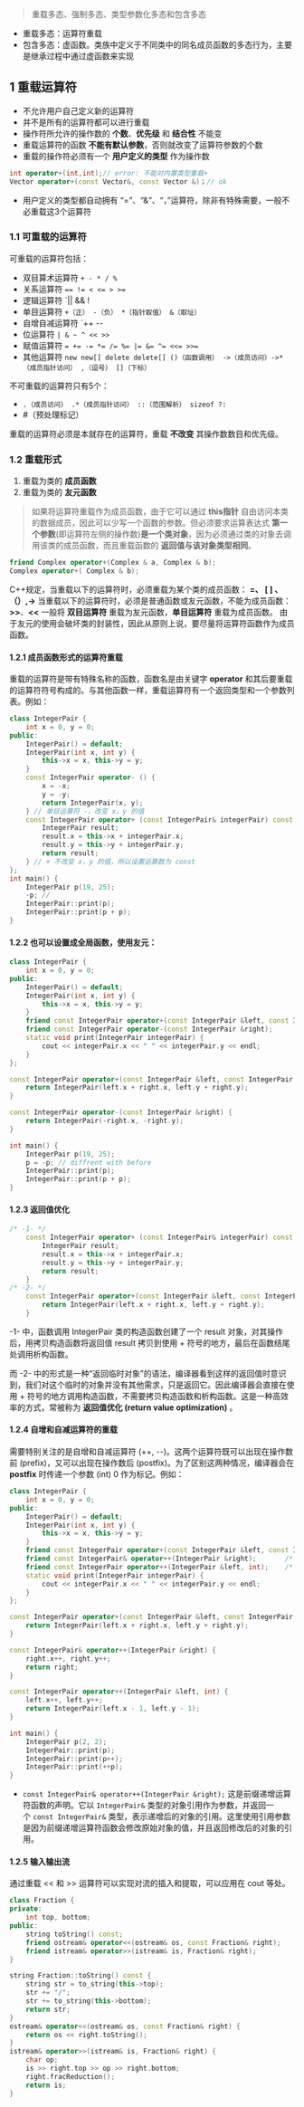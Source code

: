 > 重载多态、强制多态、类型参数化多态和包含多态

- 重载多态：运算符重载
- 包含多态：虚函数。类族中定义于不同类中的同名成员函数的多态行为，主要是继承过程中通过虚函数来实现

## 1 重载运算符

- 不允许用户自己定义新的运算符
- 并不是所有的运算符都可以进行重载
- 操作符所允许的操作数的 **个数**、**优先级** 和 **结合性** 不能变
- 重载运算符的函数 **不能有默认参数**，否则就改变了运算符参数的个数
- 重载的操作符必须有一个 **用户定义的类型** 作为操作数

```cpp
int operator+(int,int);// error: 不能对内置类型重载+
Vector operator+(const Vector&, const Vector &)；// ok
```

- 用户定义的类型都自动拥有 “=”、“&”、“，”运算符，除非有特殊需要，一般不必重载这3个运算符

### 1.1 可重载的运算符

可重载的运算符包括：

- 双目算术运算符 `+ - * / %`
- 关系运算符 `== != < <= > >=`
- 逻辑运算符 `|| && !
- 单目运算符 `+（正） -（负） *（指针取值） &（取址）`
- 自增自减运算符 `++ --
- 位运算符 `| & ~ ^ << >>`
- 赋值运算符 `= += -= *= /= %= |= &= ^= <<= >>=`
- 其他运算符 `new new[] delete delete[] ()（函数调用） ->（成员访问）->*（成员指针访问） ,（逗号） []（下标） `

不可重载的运算符只有5个：

- `.（成员访问） .*（成员指针访问） ::（范围解析） sizeof ?:`
-  #（预处理标记）

重载的运算符必须是本就存在的运算符，重载 **不改变** 其操作数数目和优先级。

### 1.2 重载形式

1. 重载为类的 **成员函数**
2. 重载为类的 **友元函数**

> 如果将运算符重载作为成员函数，由于它可以通过 **this指针** 自由访问本类的数据成员，因此可以少写一个函数的参数。但必须要求运算表达式 **第一个参数**(即运算符左侧的操作数)**是一个类对象**，因为必须通过类的对象去调用该类的成员函数，而且重载函数的 **返回值与该对象类型相同**。

```cpp
friend Complex operator+(Complex & a, Complex & b);
Complex operator+( Complex & b);
```

 C++规定，当重载以下的运算符时，必须重载为某个类的成员函数：
   **=、 [ ] 、（）,->**
 当重载以下的运算符时，必须是普通函数或友元函数，不能为成员函数：
   **\>>**、**<<** 
 一般将 **双目运算符** 重载为友元函数，**单目运算符** 重载为成员函数。
 由于友元的使用会破坏类的封装性，因此从原则上说，要尽量将运算符函数作为成员函数。


#### 1.2.1 成员函数形式的运算符重载

重载的运算符是带有特殊名称的函数，函数名是由关键字 **operator** 和其后要重载的运算符符号构成的。与其他函数一样，重载运算符有一个返回类型和一个参数列表。例如：

```cpp
class IntegerPair {
	int x = 0, y = 0;
public:
	IntegerPair() = default;
	IntegerPair(int x, int y) {
		this->x = x, this->y = y;
	}
	const IntegerPair operator- () {
		x = -x;
		y = -y;
		return IntegerPair(x, y);
	} // 单目运算符 -，改变 x，y 的值
	const IntegerPair operator+ (const IntegerPair& integerPair) const {
		IntegerPair result;
		result.x = this->x + integerPair.x;
		result.y = this->y + integerPair.y;
		return result;
	} // + 不改变 x，y 的值，所以设置运算数为 const
};
int main() {
	IntegerPair p(19, 25);
	-p; //
	IntegerPair::print(p);
	IntegerPair::print(p + p);
}

```

#### 1.2.2 也可以设置成全局函数，使用友元：

```cpp
class IntegerPair {
	int x = 0, y = 0;
public:
	IntegerPair() = default;
	IntegerPair(int x, int y) {
		this->x = x, this->y = y;
	}
	friend const IntegerPair operator+(const IntegerPair &left, const IntegerPair &right);
	friend const IntegerPair operator-(const IntegerPair &right);
	static void print(IntegerPair integerPair) {
		cout << integerPair.x << " " << integerPair.y << endl;
	}
};

const IntegerPair operator+(const IntegerPair &left, const IntegerPair &right) {
	return IntegerPair(left.x + right.x, left.y + right.y);
}

const IntegerPair operator-(const IntegerPair &right) {
	return IntegerPair(-right.x, -right.y);
}

int main() {
	IntegerPair p(19, 25);
	p = -p; // diffrent with before
	IntegerPair::print(p);
	IntegerPair::print(p + p);
}
```

#### 1.2.3 返回值优化

```cpp
/* -1- */
	const IntegerPair operator+ (const IntegerPair& integerPair) const {
		IntegerPair result;
		result.x = this->x + integerPair.x;
		result.y = this->y + integerPair.y;
		return result;
	}	
/* -2- */
    const IntegerPair operator+(const IntegerPair &left, const IntegerPair &right) {
        return IntegerPair(left.x + right.x, left.y + right.y);
    }
```

-1- 中，函数调用 IntegerPair 类的构造函数创建了一个 result 对象，对其操作后，用拷贝构造函数将返回值 result 拷贝到使用 + 符号的地方，最后在函数结尾处调用析构函数。

而 -2- 中的形式是一种“返回临时对象”的语法，编译器看到这样的返回值时意识到，我们对这个临时的对象并没有其他需求，只是返回它。因此编译器会直接在使用 + 符号的地方调用构造函数，不需要拷贝构造函数和析构函数。这是一种高效率的方式，常被称为 **返回值优化 (return value optimization)** 。

#### 1.2.4 自增和自减运算符的重载

需要特别关注的是自增和自减运算符 (++, --)。这两个运算符既可以出现在操作数前 (prefix)，又可以出现在操作数后 (postfix)。为了区别这两种情况，编译器会在 **postfix** 时传递一个参数 (int) 0 作为标记。例如：

```cpp
class IntegerPair {
	int x = 0, y = 0;
public:
	IntegerPair() = default;
	IntegerPair(int x, int y) {
		this->x = x, this->y = y;
	}
	friend const IntegerPair operator+(const IntegerPair &left, const IntegerPair &right);
	friend const IntegerPair& operator++(IntegerPair &right);		/* prefix */
	friend const IntegerPair operator++(IntegerPair &left, int);	/* postfix */
	static void print(IntegerPair integerPair) {
		cout << integerPair.x << " " << integerPair.y << endl;
	}
};

const IntegerPair operator+(const IntegerPair &left, const IntegerPair &right) {
	return IntegerPair(left.x + right.x, left.y + right.y);
}

const IntegerPair& operator++(IntegerPair &right) {
	right.x++, right.y++;
	return right;
}

const IntegerPair operator++(IntegerPair &left, int) {
	left.x++, left.y++;
	return IntegerPair(left.x - 1, left.y - 1);
}

int main() {
	IntegerPair p(2, 2);
	IntegerPair::print(p);
	IntegerPair::print(p++);
	IntegerPair::print(++p);
}
```

-  `const IntegerPair& operator++(IntegerPair &right);`
    这是前缀递增运算符函数的声明。它以 `IntegerPair&` 类型的对象引用作为参数，并返回一个 `const IntegerPair&` 类型，表示递增后的对象的引用。这里使用引用参数是因为前缀递增运算符函数会修改原始对象的值，并且返回修改后的对象的引用。

#### 1.2.5 输入输出流

通过重载 << 和 >> 运算符可以实现对流的插入和提取，可以应用在 cout 等处。

```cpp
class Fraction {
private:
	int top, bottom;
public:
    string toString() const;
    friend ostream& operator<<(ostream& os, const Fraction& right);
	friend istream& operator>>(istream& is, Fraction& right);
}

string Fraction::toString() const {
	string str = to_string(this->top);
	str += "/";
	str += to_string(this->bottom);
	return str;
}
ostream& operator<<(ostream& os, const Fraction& right) {
	return os << right.toString();
}
istream& operator>>(istream& is, Fraction& right) {
	char op;
	is >> right.top >> op >> right.bottom;
	right.fracReduction();
	return is;
}
```
